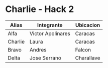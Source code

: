 # Charlie - Hack 2

| Alias  | Integrante |  Ubicacion  |
| ------------- | ------------- |  ------------- |
| Alfa  | Victor Apolinares  |  Caracas  |
| Charlie  | Laura |  Caracas  |
| Bravo | Andres |  Falcon  |
| Delta | Jose Serrano |  Charallave  |
